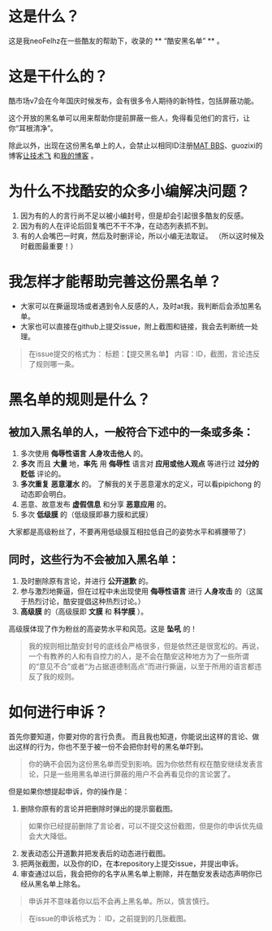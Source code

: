 # 这是什么？
这是我neoFelhz在一些酷友的帮助下，收录的 ** “酷安黑名单” ** 。
# 这是干什么的？
酷市场v7会在今年国庆时候发布，会有很多令人期待的新特性，包括屏蔽功能。

这个开放的黑名单可以用来帮助你提前屏蔽一些人，免得看见他们的言行，让你“耳根清净”。

除此以外，出现在这份黑名单上的人，会禁止以相同ID注册[MAT BBS](https://mat.letitfly.me)、guozixi的博客[让技术飞](https://www.letitfly.me)
和[我的博客](https://neoFelhz.labodev.xyz)
。
# 为什么不找酷安的众多小编解决问题？
1. 因为有的人的言行尚不足以被小编封号，但是却会引起很多酷友的反感。
2. 因为有的人在评论后回复嘴巴不干不净，在动态列表抓不到。
3. 有的人会嘴巴一时爽，然后及时删评论，所以小编无法取证。
（所以这时候及时截图最重要！）

# 我怎样才能帮助完善这份黑名单？

- 大家可以在撕逼现场或者遇到令人反感的人，及时at我，我判断后会添加黑名单。
- 大家也可以直接在github上提交issue，附上截图和链接，我会去判断统一处理。

> 在issue提交的格式为：
> 标题：【提交黑名单】
> 内容：ID，截图，言论违反了规则哪一条。

# 黑名单的规则是什么？
## 被加入黑名单的人，一般符合下述中的一条或多条：
1. 多次使用 **侮辱性语言** **人身攻击他人** 的。
2. **多次** 而且 **大量** 地，**率先** 用 **侮辱性** 语言对 **应用或他人观点** 等进行过 **过分的贬低** 评论的。
3. **多次重复** **恶意灌水** 的。
了解我的关于恶意灌水的定义，可以看pipichong 的动态即会明白。
4. 恶意、故意发布 **虚假信息** 和分享 **恶意应用** 的。 
5. 多次 **低级膜** 的（低级膜即暴力膜和武膜）

大家都是高级粉丝了，不要再用低级膜互相拉低自己的姿势水平和裤腰带了）


## 同时，这些行为不会被加入黑名单：

1.  及时删除原有言论，并进行 **公开道歉** 的。
2. 参与激烈地撕逼，但在过程中未出现使用 **侮辱性语言** 进行 **人身攻击** 的（这属于热烈讨论，酷安提倡这种热烈讨论。）
3.  **高级膜** 的（高级膜即 **文膜** 和 **科学膜** ）。

高级膜体现了作为粉丝的高姿势水平和风范。这是 **坠吼** 的！

> 我的规则相比酷安封号的底线会严格很多，但是依然还是很宽松的。再说，一个有教养的人和有自控力的人，是不会在酷安这种地方为了一些所谓的“意见不合”或者“为占据道德制高点”而进行撕逼，以至于所用的语言都违反了我的规则。

# 如何进行申诉？
首先你要知道，你要对你的言行负责。
而且我也知道，你能说出这样的言论、做出这样的行为，你也不至于被一份不会把你封号的黑名单吓到。
> 你的确不会因为这份黑名单而受到影响。因为你依然有权在酷安继续发表言论，只是一些用黑名单进行屏蔽的用户不会再看见你的言论罢了。

但是如果你想提起申诉，你的操作是：

1. 删除你原有的言论并把删除时弹出的提示窗截图。
> 如果你已经提前删除了言论者，可以不提交这份截图，但是你的申诉优先级会大大降低。
2. 发表动态公开道歉并把发表后的动态进行截图。
3. 把两张截图，以及你的ID，在本repository上提交issue，并提出申诉。
4. 审查通过以后，我会把你的名字从黑名单上剔除，并在酷安发表动态声明你已经从黑名单上除名。

> 申诉并不意味着你以后不会再上黑名单。所以，慎言慎行。

> 在issue的申诉格式为：
> ID，之前提到的几张截图。
